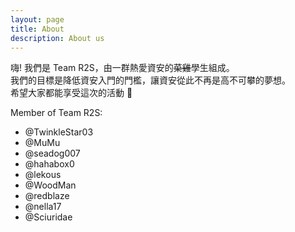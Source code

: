 ```yaml
---
layout: page
title: About
description: About us
---
```


嗨! 我們是 Team R2S，由一群熱愛資安的~~菜雞~~學生組成。  
我們的目標是降低資安入門的門檻，讓資安從此不再是高不可攀的夢想。  
希望大家都能享受這次的活動 💖 

Member of Team R2S:
- @TwinkleStar03
- @MuMu
- @seadog007
- @hahabox0
- @lekous
- @WoodMan
- @redblaze
- @nella17
- @Sciuridae
